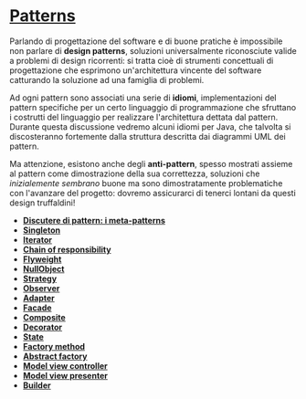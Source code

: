 # [Patterns](https://refactoring.guru/)

Parlando di progettazione del software e di buone pratiche è impossibile non parlare di __design patterns__, soluzioni universalmente riconosciute valide a problemi di design ricorrenti: si tratta cioè di strumenti concettuali di progettazione che esprimono un'architettura vincente del software catturando la soluzione ad una famiglia di problemi.

Ad ogni pattern sono associati una serie di __idiomi__, implementazioni del pattern specifiche per un certo linguaggio di programmazione che sfruttano i costrutti del linguaggio per realizzare l'architettura dettata dal pattern.
Durante questa discussione vedremo alcuni idiomi per Java, che talvolta si discosteranno fortemente dalla struttura descritta dai diagrammi UML dei pattern.

Ma attenzione, esistono anche degli __anti-pattern__, spesso mostrati assieme al pattern come dimostrazione della sua correttezza, soluzioni che _inizialemente sembrano_ buone ma sono dimostratamente problematiche con l'avanzare del progetto: dovremo assicurarci di tenerci lontani da questi design truffaldini!

- [**Discutere di pattern: i meta-patterns**](./01_meta-patterns.md)
- [**Singleton**](./02_singleton.md)
- [**Iterator**](./03_iterator.md)
- [**Chain of responsibility**](./04_chain-of-responsibility.md)
- [**Flyweight**](./05_flyweight.md)
- [**NullObject**](./06_nullobject.md)
- [**Strategy**](./07_strategy.md)
- [**Observer**](./08_observer.md)
- [**Adapter**](./09_adapter.md)
- [**Facade**](./10_facade.md)
- [**Composite**](./11_composite.md)
- [**Decorator**](./12_decorator.md)
- [**State**](./13_state.md)
- [**Factory method**](./14_factory.md)
- [**Abstract factory**](./15_abstract-factory.md)
- [**Model view controller**](./16_mvc.md)
- [**Model view presenter**](./17_mvp.md)
- [**Builder**](./18_builder.md)